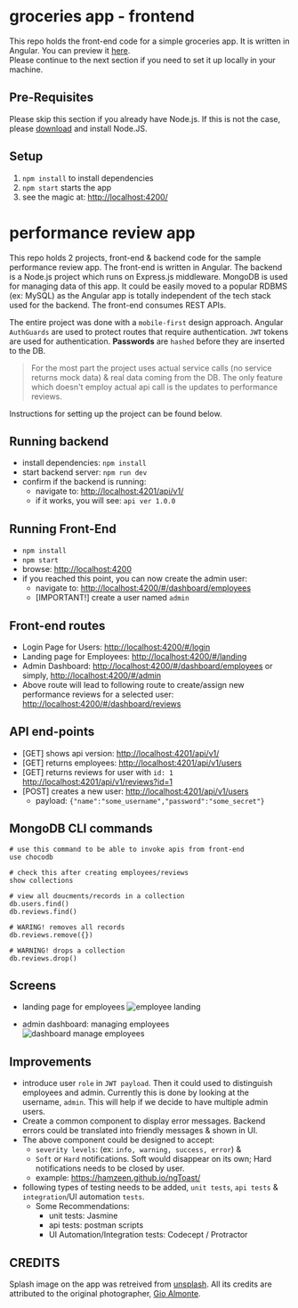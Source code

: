 # groceries app - frontend
This repo holds the front-end code for a simple groceries app. It is written in Angular. 
You can preview it [here](https://hamzeen.github.io/groceries-app).  
Please continue to the next section if you need to set it up locally in your machine.

## Pre-Requisites ##
Please skip this section if you already have Node.js. If this is not the case, please [download](https://nodejs.org/en/download) and install Node.JS.


## Setup

1. `npm install` to install dependencies
2. `npm start` starts the app
3.  see the magic at: <http://localhost:4200/>



# performance review app
This repo holds 2 projects, front-end & backend code for the sample performance review app.
The front-end is written in Angular. The backend is a Node.js project which runs on Express.js middleware. 
MongoDB is used for managing data of this app. It could be easily moved to a 
popular RDBMS (ex: MySQL) as the Angular app is totally independent of the 
tech stack used for the backend. The front-end consumes REST APIs.


The entire project was done with a `mobile-first` design approach.
Angular `AuthGuards` are used to protect routes that require authentication.
`JWT` tokens are used for authentication. **Passwords** are `hashed` before they are inserted to the DB.

> For the most part the project uses actual service calls (no service returns mock data) & 
real data coming from the DB. The only feature which doesn't employ actual api call is the 
updates to performance reviews.

Instructions for setting up the project can be found below. 




## Running backend
* install dependencies:
    ```npm install```
* start backend server:
    ```npm run dev```
* confirm if the backend is running: 
    * navigate to: <http://localhost:4201/api/v1/>
    * if it works, you will see: `api ver 1.0.0`

## Running Front-End
* ```npm install```
* ```npm start```
* browse: <http://localhost:4200>
* if you reached this point, you can now create the admin user:
    * navigate to: <http://localhost:4200/#/dashboard/employees>
    * [IMPORTANT!] create a user named `admin`

## Front-end routes
* Login Page for Users: <http://localhost:4200/#/login>
* Landing page for Employees: <http://localhost:4200/#/landing>
* Admin Dashboard: <http://localhost:4200/#/dashboard/employees> or 
simply, <http://localhost:4200/#/admin>
* Above route will lead to following route to create/assign new performance reviews for a selected user: <http://localhost:4200/#/dashboard/reviews>

## API end-points
* [GET]  shows api version: <http://localhost:4201/api/v1/>
* [GET]  returns employees: <http://localhost:4201/api/v1/users>
* [GET]  returns reviews for user with `id: 1` <http://localhost:4201/api/v1/reviews?id=1>
* [POST] creates a new user: <http://localhost:4201/api/v1/users>
    * payload: `{"name":"some_username","password":"some_secret"}`

## MongoDB CLI commands
```
# use this command to be able to invoke apis from front-end
use chocodb

# check this after creating employees/reviews
show collections

# view all doucments/records in a collection
db.users.find()
db.reviews.find()

# WARING! removes all records
db.reviews.remove({})

# WARNING! drops a collection
db.reviews.drop()
```

## Screens

* landing page for employees
![employee landing](https://raw.githubusercontent.com/hamzeen/FullStackEngineerChallenge/master/screenshots/003_landing_page_employees.png)

* admin dashboard: managing employees
![dashboard manage employees](https://raw.githubusercontent.com/hamzeen/FullStackEngineerChallenge/master/screenshots/004_dashboard_admin.png)


## Improvements
* introduce user `role` in `JWT payload`. Then it could used to distinguish employees and admin. 
Currently this is done by looking at the username, `admin`. 
This will help if we decide to have multiple admin users.
* Create a common component to display error messages. Backend errors could be translated into friendly messages & shown in UI.
* The above component could be designed to accept:
    * `severity levels`: (ex: `info, warning, success, error`) & 
    * `Soft` or `Hard` notifications. Soft would disappear on its own; Hard notifications needs to be closed by user.
    * example: <https://hamzeen.github.io/ngToast/>
* following types of testing needs to be added, `unit tests`, `api tests` & `integration`/UI automation `tests`.
    * Some Recommendations: 
        * unit tests: Jasmine
        * api tests: postman scripts
        * UI Automation/Integration tests: Codecept / Protractor


## CREDITS ##
Splash image on the app was retreived from [unsplash](http://unsplash.com). 
All its credits are attributed to the original photographer, [Gio Almonte](https://unsplash.com/@gpenguin).

